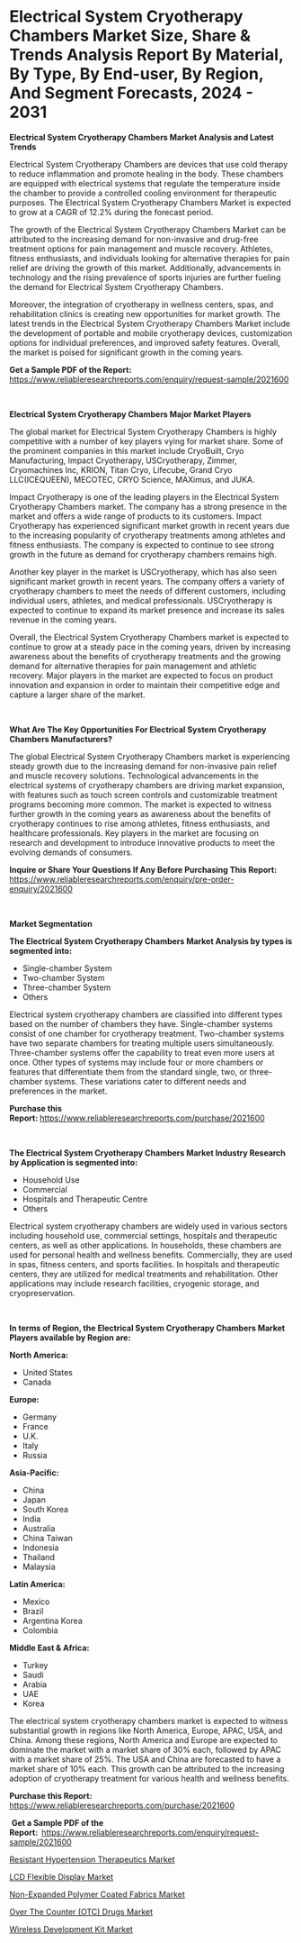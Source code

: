 <p><h1>Electrical System Cryotherapy Chambers Market Size, Share & Trends Analysis Report By Material, By Type, By End-user, By Region, And Segment Forecasts, 2024 - 2031</h1></p><p><strong>Electrical System Cryotherapy Chambers Market Analysis and Latest Trends</strong></p>
<p><p>Electrical System Cryotherapy Chambers are devices that use cold therapy to reduce inflammation and promote healing in the body. These chambers are equipped with electrical systems that regulate the temperature inside the chamber to provide a controlled cooling environment for therapeutic purposes. The Electrical System Cryotherapy Chambers Market is expected to grow at a CAGR of 12.2% during the forecast period.</p><p>The growth of the Electrical System Cryotherapy Chambers Market can be attributed to the increasing demand for non-invasive and drug-free treatment options for pain management and muscle recovery. Athletes, fitness enthusiasts, and individuals looking for alternative therapies for pain relief are driving the growth of this market. Additionally, advancements in technology and the rising prevalence of sports injuries are further fueling the demand for Electrical System Cryotherapy Chambers.</p><p>Moreover, the integration of cryotherapy in wellness centers, spas, and rehabilitation clinics is creating new opportunities for market growth. The latest trends in the Electrical System Cryotherapy Chambers Market include the development of portable and mobile cryotherapy devices, customization options for individual preferences, and improved safety features. Overall, the market is poised for significant growth in the coming years.</p></p>
<p><strong>Get a Sample PDF of the Report:&nbsp;</strong> <a href="https://www.reliableresearchreports.com/enquiry/request-sample/2021600">https://www.reliableresearchreports.com/enquiry/request-sample/2021600</a></p>
<p>&nbsp;</p>
<p><strong>Electrical System Cryotherapy Chambers Major Market Players</strong></p>
<p><p>The global market for Electrical System Cryotherapy Chambers is highly competitive with a number of key players vying for market share. Some of the prominent companies in this market include CryoBuilt, Cryo Manufacturing, Impact Cryotherapy, USCryotherapy, Zimmer, Cryomachines Inc, KRION, Titan Cryo, Lifecube, Grand Cryo LLC(ICEQUEEN), MECOTEC, CRYO Science, MAXimus, and JUKA.</p><p>Impact Cryotherapy is one of the leading players in the Electrical System Cryotherapy Chambers market. The company has a strong presence in the market and offers a wide range of products to its customers. Impact Cryotherapy has experienced significant market growth in recent years due to the increasing popularity of cryotherapy treatments among athletes and fitness enthusiasts. The company is expected to continue to see strong growth in the future as demand for cryotherapy chambers remains high.</p><p>Another key player in the market is USCryotherapy, which has also seen significant market growth in recent years. The company offers a variety of cryotherapy chambers to meet the needs of different customers, including individual users, athletes, and medical professionals. USCryotherapy is expected to continue to expand its market presence and increase its sales revenue in the coming years.</p><p>Overall, the Electrical System Cryotherapy Chambers market is expected to continue to grow at a steady pace in the coming years, driven by increasing awareness about the benefits of cryotherapy treatments and the growing demand for alternative therapies for pain management and athletic recovery. Major players in the market are expected to focus on product innovation and expansion in order to maintain their competitive edge and capture a larger share of the market.</p></p>
<p>&nbsp;</p>
<p><strong>What Are The Key Opportunities For Electrical System Cryotherapy Chambers Manufacturers?</strong></p>
<p><p>The global Electrical System Cryotherapy Chambers market is experiencing steady growth due to the increasing demand for non-invasive pain relief and muscle recovery solutions. Technological advancements in the electrical systems of cryotherapy chambers are driving market expansion, with features such as touch screen controls and customizable treatment programs becoming more common. The market is expected to witness further growth in the coming years as awareness about the benefits of cryotherapy continues to rise among athletes, fitness enthusiasts, and healthcare professionals. Key players in the market are focusing on research and development to introduce innovative products to meet the evolving demands of consumers.</p></p>
<p><strong>Inquire or Share Your Questions If Any Before Purchasing This Report:</strong> <a href="https://www.reliableresearchreports.com/enquiry/pre-order-enquiry/2021600">https://www.reliableresearchreports.com/enquiry/pre-order-enquiry/2021600</a></p>
<p>&nbsp;</p>
<p><strong>Market Segmentation</strong></p>
<p><strong>The Electrical System Cryotherapy Chambers Market Analysis by types is segmented into:</strong></p>
<p><ul><li>Single-chamber System</li><li>Two-chamber System</li><li>Three-chamber System</li><li>Others</li></ul></p>
<p><p>Electrical system cryotherapy chambers are classified into different types based on the number of chambers they have. Single-chamber systems consist of one chamber for cryotherapy treatment. Two-chamber systems have two separate chambers for treating multiple users simultaneously. Three-chamber systems offer the capability to treat even more users at once. Other types of systems may include four or more chambers or features that differentiate them from the standard single, two, or three-chamber systems. These variations cater to different needs and preferences in the market.</p></p>
<p><strong>Purchase this Report:&nbsp;</strong><a href="https://www.reliableresearchreports.com/purchase/2021600">https://www.reliableresearchreports.com/purchase/2021600</a></p>
<p>&nbsp;</p>
<p><strong>The Electrical System Cryotherapy Chambers Market Industry Research by Application is segmented into:</strong></p>
<p><ul><li>Household Use</li><li>Commercial</li><li>Hospitals and Therapeutic Centre</li><li>Others</li></ul></p>
<p><p>Electrical system cryotherapy chambers are widely used in various sectors including household use, commercial settings, hospitals and therapeutic centers, as well as other applications. In households, these chambers are used for personal health and wellness benefits. Commercially, they are used in spas, fitness centers, and sports facilities. In hospitals and therapeutic centers, they are utilized for medical treatments and rehabilitation. Other applications may include research facilities, cryogenic storage, and cryopreservation.</p></p>
<p>&nbsp;</p>
<p><strong>In terms of Region, the Electrical System Cryotherapy Chambers Market Players available by Region are:</strong></p>
<p>
    <p> <strong> North America: </strong>
        <ul>
            <li>United States</li>
            <li>Canada</li>
        </ul>
        </p> 
    <p> <strong> Europe: </strong>
        <ul>
            <li>Germany</li>
            <li>France</li>
            <li>U.K.</li>
            <li>Italy</li>
            <li>Russia</li>
        </ul>
        </p> 
    <p> <strong> Asia-Pacific: </strong>
        <ul>
            <li>China</li>
            <li>Japan</li>
            <li>South Korea</li>
            <li>India</li>
            <li>Australia</li>
            <li>China Taiwan</li>
            <li>Indonesia</li>
            <li>Thailand</li>
            <li>Malaysia</li>
        </ul>
        </p> 
    <p> <strong> Latin America: </strong>
        <ul>
            <li>Mexico</li>
            <li>Brazil</li>
            <li>Argentina Korea</li>
            <li>Colombia</li>
        </ul>
        </p> 
    <p> <strong> Middle East & Africa: </strong>
        <ul>
            <li>Turkey</li>
            <li>Saudi</li>
            <li>Arabia</li>
            <li>UAE</li>
            <li>Korea</li>
        </ul>
    </p>
    </p>
<p><p>The electrical system cryotherapy chambers market is expected to witness substantial growth in regions like North America, Europe, APAC, USA, and China. Among these regions, North America and Europe are expected to dominate the market with a market share of 30% each, followed by APAC with a market share of 25%. The USA and China are forecasted to have a market share of 10% each. This growth can be attributed to the increasing adoption of cryotherapy treatment for various health and wellness benefits.</p></p>
<p><strong>Purchase this Report: </strong><a href="https://www.reliableresearchreports.com/purchase/2021600">https://www.reliableresearchreports.com/purchase/2021600</a></p>
<p>&nbsp;<strong>Get a Sample PDF of the Report:&nbsp;&nbsp;</strong><a href="https://www.reliableresearchreports.com/enquiry/request-sample/2021600">https://www.reliableresearchreports.com/enquiry/request-sample/2021600</a></p>
<p><strong></strong></p>
<p><p><a href="https://bubble-tree-ea4.notion.site/Insights-into-Resistant-Hypertension-Therapeutics-Market-Size-Analysing-Market-Share-Trends-and-G-8ecfdfc4986d468db5b31e398c5702f8">Resistant Hypertension Therapeutics Market</a></p><p><a href="https://view.publitas.com/reportprime-1/lcd-flexible-display-market-dynamics-2024-2031-also-about-its-market-trends-projections-and-opportunities/">LCD Flexible Display Market</a></p><p><a href="https://rainy-horn-d69.notion.site/Non-Expanded-Polymer-Coated-Fabrics-Market-Size-Share-Trends-Analysis-Report-By-Application-Regi-61eedcdec9974516903abd4eb2834cb7">Non-Expanded Polymer Coated Fabrics Market</a></p><p><a href="https://woozy-pyroraptor-a1f.notion.site/Over-The-Counter-OTC-Drugs-Market-Furnish-Information-about-Market-Size-Market-Share-Market-Dyna-62504a0290294ff9852f002c33d19c93">Over The Counter (OTC) Drugs Market</a></p><p><a href="https://view.publitas.com/reportprime-1/wireless-development-kit-market-growth-market-trends-covid-19-impact-and-forecasts-for-period-from-2024-2031/">Wireless Development Kit Market</a></p></p>